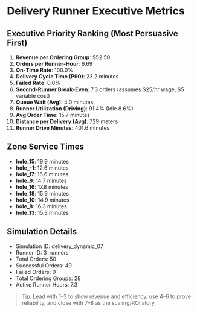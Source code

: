 # Delivery Runner Executive Metrics

## Executive Priority Ranking (Most Persuasive First)
1. **Revenue per Ordering Group**: $52.50
2. **Orders per Runner‑Hour**: 6.69
3. **On‑Time Rate**: 100.0%
4. **Delivery Cycle Time (P90)**: 23.2 minutes
5. **Failed Rate**: 0.0%
6. **Second‑Runner Break‑Even**: 7.3 orders (assumes $25/hr wage, $5 variable cost)
7. **Queue Wait (Avg)**: 4.0 minutes
8. **Runner Utilization (Driving)**: 91.4% (Idle 8.6%)
9. **Avg Order Time**: 15.7 minutes
10. **Distance per Delivery (Avg)**: 729 meters
11. **Runner Drive Minutes**: 401.6 minutes

## Zone Service Times
- **hole_15**: 19.9 minutes
- **hole_-1**: 12.6 minutes
- **hole_17**: 16.6 minutes
- **hole_9**: 14.7 minutes
- **hole_16**: 17.8 minutes
- **hole_18**: 15.9 minutes
- **hole_10**: 14.9 minutes
- **hole_8**: 16.3 minutes
- **hole_13**: 15.3 minutes


## Simulation Details
- Simulation ID: delivery_dynamic_07
- Runner ID: 3_runners
- Total Orders: 50
- Successful Orders: 49
- Failed Orders: 0
- Total Ordering Groups: 28
- Active Runner Hours: 7.3

> Tip: Lead with 1–3 to show revenue and efficiency, use 4–6 to prove reliability, and close with 7–8 as the scaling/ROI story.
